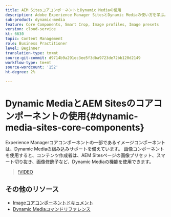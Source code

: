 ```yaml
---
title: AEM SitesコアコンポーネントとDynamic Mediaの使用
description: Adobe Experience Manager SitesとDynamic Mediaの使い方を学ぶ。 Experience Managerコアコンポーネントの一部であるイメージコンポーネントは、Dynamic Mediaの組み込みサポートを備えています。 画像コンポーネントを使用すると、コンテンツ作成者は、AEM Sitesページの画像プリセット、スマート切り抜き、画像修飾子など、Dynamic Mediaの機能を使用できます。
sub-product: dynamic-media
feature: Core Components, Smart Crop, Image profiles, Image presets
version: cloud-service
kt: 6630
topic: Content Management
role: Business Practitioner
level: Beginner
translation-type: tm+mt
source-git-commit: d9714b9a291ec3ee5f3dba9723de72bb120d2149
workflow-type: tm+mt
source-wordcount: '152'
ht-degree: 2%

---
```



# Dynamic MediaとAEM Sitesのコアコンポーネントの使用{#dynamic-media-sites-core-components}

Experience Managerコアコンポーネントの一部であるイメージコンポーネントは、Dynamic Mediaの組み込みサポートを備えています。 画像コンポーネントを使用すると、コンテンツ作成者は、AEM Sitesページの画像プリセット、スマート切り抜き、画像修飾子など、Dynamic Mediaの機能を使用できます。

>[!VIDEO](https://video.tv.adobe.com/v/329331/?quality=12&learn=on)

## その他のリソース

* [Imageコアコンポーネントドキュメント](https://experienceleague.adobe.com/docs/experience-manager-core-components/using/components/image.html?lang=en#dynamic-media)
* [Dynamic Mediaコマンドリファレンス](https://experienceleague.adobe.com/docs/dynamic-media-developer-resources/image-serving-api/image-serving-api/http-protocol-reference/command-reference/c-command-reference.html?lang=en#image-serving-api)
